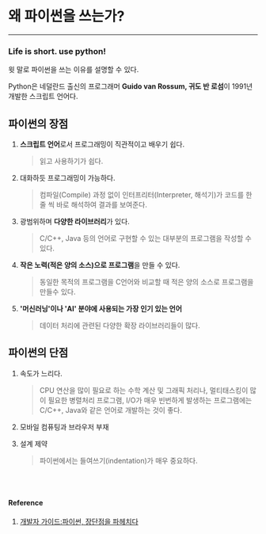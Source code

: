 # 왜 파이썬을 쓰는가?

---

### Life is short. use python!

윗 말로 파이썬을 쓰는 이유를 설명할 수 있다.


Python은 네덜란드 출신의 프로그래머 **Guido van Rossum, 귀도 반 로섬**이 1991년 개발한 스크립트 언어다.



## 파이썬의 장점

1. **스크립트 언어**로서 프로그래밍이 직관적이고 배우기 쉽다.

   > 읽고 사용하기가 쉽다.

2. 대화하듯 프로그래밍이 가능하다.

   > 컴파일(Compile) 과정 없이 인터프리터(Interpreter, 해석기)가 코드를 한 줄 씩 바로 해석하여 결과를 보여준다.

3. 광범위하며 **다양한 라이브러리**가 있다.

   > C/C++, Java 등의 언어로 구현할 수 있는 대부분의 프로그램을 작성할 수 있다.

4. **작은 노력(적은 양의 소스)으로 프로그램**을 만들 수 있다.

   > 동일한 목적의 프로그램을 C언어와 비교할 때 적은 양의 소스로 프로그램을 만들수 있다.

5. **'머신러닝'이나 'AI' 분야에 사용되는 가장 인기 있는 언어**

   > 데이터 처리에 관련된 다양한 확장 라이브러리들이 많다.



## 파이썬의 단점

1. 속도가 느리다.

   > CPU 연산을 많이 필요로 하는 수학 계산 및 그래픽 처리나, 멀티태스킹이 많이 필요한 병렬처리 프로그램, I/O가 매우 빈번하게 발생하는 프로그램에는 C/C++, Java와 같은 언어로 개발하는 것이 좋다.

2. 모바일 컴퓨팅과 브라우저 부재

3. 설계 제약

   > 파이썬에서는 들여쓰기(indentation)가 매우 중요하다.


<br />
<br />

#### Reference
1. [개발자 가이드:파이썬, 장단점을 파헤치다](http://www.itworld.co.kr/print/92103)
